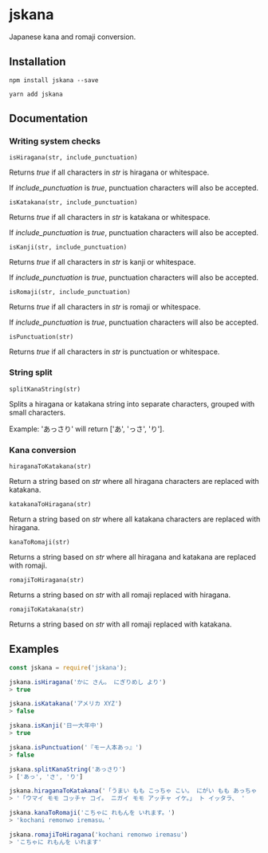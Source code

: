 # jskana
Japanese kana and romaji conversion.

## Installation
```shell script
npm install jskana --save

yarn add jskana
```

## Documentation

### Writing system checks

``` isHiragana(str, include_punctuation) ```

Returns _true_ if all characters in _str_ is hiragana or whitespace.

If _include_punctuation_ is _true_, punctuation characters will also be accepted.

``` isKatakana(str, include_punctuation) ```

Returns _true_ if all characters in _str_ is katakana or whitespace.

If _include_punctuation_ is _true_, punctuation characters will also be accepted.

``` isKanji(str, include_punctuation) ```

Returns _true_ if all characters in _str_ is kanji or whitespace.

If _include_punctuation_ is _true_, punctuation characters will also be accepted.

``` isRomaji(str, include_punctuation) ```

Returns _true_ if all characters in _str_ is romaji or whitespace.

If _include_punctuation_ is _true_, punctuation characters will also be accepted.

``` isPunctuation(str) ```

Returns _true_ if all characters in _str_ is punctuation or whitespace.

### String split

``` splitKanaString(str) ```

Splits a hiragana or katakana string into separate characters, grouped with small characters.

Example: 'あっさり' will return ['あ', 'っさ', 'り'].

### Kana conversion

``` hiraganaToKatakana(str) ```

Return a string based on _str_ where all hiragana characters are replaced with katakana.

``` katakanaToHiragana(str) ```

Return a string based on _str_ where all katakana characters are replaced with hiragana.

``` kanaToRomaji(str) ```

Returns a string based on _str_ where all hiragana and katakana are replaced with romaji.

``` romajiToHiragana(str) ```

Returns a string based on _str_ with all romaji replaced with hiragana.

``` romajiToKatakana(str) ```

Returns a string based on _str_ with all romaji replaced with katakana.

## Examples

```javascript
const jskana = require('jskana');

jskana.isHiragana('かに さん。 にぎりめし より')
> true

jskana.isKatakana('アメリカ XYZ')
> false

jskana.isKanji('日一大年中')
> true

jskana.isPunctuation('『モー人本あっ』')
> false

jskana.splitKanaString('あっさり')
> ['あっ', 'さ', 'り']

jskana.hiraganaToKatakana('「うまい もも こっちゃ こい。 にがい もも あっちゃ いけ。」 と いったら、 ')
> '「ウマイ モモ コッチャ コイ。 ニガイ モモ アッチャ イケ。」 ト イッタラ、 '

jskana.kanaToRomaji('こちゃに れもんを いれます。')
> 'kochani remonwo iremasu。'

jskana.romajiToHiragana('kochani remonwo iremasu')
> 'こちゃに れもんを いれます'
```
